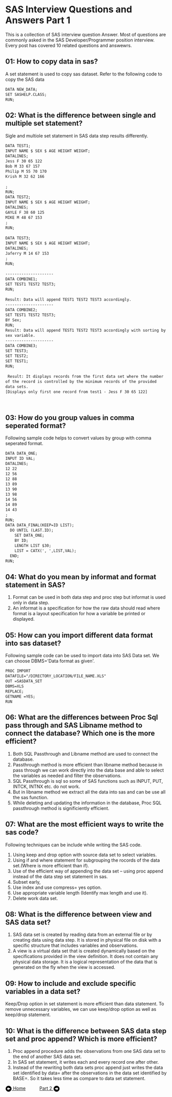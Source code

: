 # SAS Interview Questions and Answers Part 1

This is a collection of SAS interview question Answer. Most of questions are commonly asked in the SAS Developer/Programmer position interview. Every post has covered 10 related questions and answewrs.


## 01: How to copy data in sas?

A set statement is used to copy sas dataset. Refer to the following code to copy the SAS data

```
DATA NEW_DATA;
SET SASHELP.CLASS;
RUN;
```

## 02: What is the difference between single and multiple set statement?

Sigle and multiole set statement in SAS data step results differently.

```
DATA TEST1;
INPUT NAME $ SEX $ AGE HEIGHT WEIGHT;
DATALINES;
Jess F 30 65 122
Bob M 33 67 157
Philip M 55 70 170
Krish M 32 62 166

;
RUN;
DATA TEST2;
INPUT NAME $ SEX $ AGE HEIGHT WEIGHT;
DATALINES;
GAYLE F 38 60 125
MIKE M 48 67 153
;
RUN;

DATA TEST3;
INPUT NAME $ SEX $ AGE HEIGHT WEIGHT;
DATALINES;
Jaferry M 14 67 153
;
RUN;

---------------------
DATA COMBINE1;
SET TEST1 TEST2 TEST3;
RUN;

Result: Data will append TEST1 TEST2 TEST3 accordingly.
---------------------
DATA COMBINE2;
SET TEST1 TEST2 TEST3;
BY Sex;
RUN;
Result: Data will append TEST1 TEST2 TEST3 accordingly with sorting by sex variable.
---------------------
DATA COMBINE3;
SET TEST3;
SET TEST2;
SET TEST1;
RUN;

 Result: It displays records from the first data set where the number of the record is controlled by the minimum records of the provided data sets.
[Displays only first one record from test1 - Jess F 30 65 122]

 
```

## 03: How do you group values in comma seperated format?
Following sample code helps to convert values by group with comma seperated format.


```
DATA DATA_ONE;
INPUT ID VAL;
DATALINES;
12 22
12 56
12 88
13 89
13 90
13 98
14 56
14 89
14 43
;
RUN;
DATA DATA_FINAL(KEEP=ID LIST);
  DO UNTIL (LAST.ID);
    SET DATA_ONE;
    BY ID;
    LENGTH LIST $30;    
    LIST = CATX(', ',LIST,VAL);
  END;
RUN;
```

## 04: What do you mean by informat and format statement in SAS?
1. Format can be used in both data step and proc step but informat is used only in data step.
2. An informat is a specification for how the raw data should read where format is a layout specification for how a variable be printed or displayed.

## 05: How can you import different data format into sas dataset?

Following sample code can be used to import data into SAS Data set. We can choose DBMS='Data format  as given'.

```
PROC IMPORT 
DATAFILE="/DIRECTORY_LOCATION/FILE_NAME.XLS"
OUT =SASDATA_SET
DBMS=XLS
REPLACE;
GETNAME =YES;
RUN

```

## 06: What are the differences between Proc Sql pass through and SAS Libname method to connect the database? Which one is the more efficient?

1. Both SQL Passthrough and Libname method are used to connect the database. 
2. Passthrough method is more efficient than libname method because in pass through we can work directly into the data base and able to select the variables as needed and filter the observations. 
3. SQL Passthrough is sql so some of SAS functions such as INPUT, PUT, INTCK, INTNX etc. do not work. 
4. But in libname method we extract all the data into sas and can be use all the sas function.
5. While deleting and updating the information in the database, Proc SQL passthrough method is significiently efficient.

## 07: What are the most efficient ways to write the sas code?

Following techniques can be include while writing the SAS code.

1.	Using keep and drop option with source data set to select variables.
2.	Using if and where statement for subgrouping the rocords of the data set.(Where is more efficient than if).
3.	Use of the efficient way of appending the data set – using proc append instead of the data step set statement in sas.
4.	Subset early,
5.	Use index and use compress= yes option.
6.	Use appropriate variable length (Identify max length and use it).
7.	Delete work data set.

## 08: What is the difference between view and SAS data set?
1. SAS data set is created by reading data from an external file or by creating data using data step. It is stored in physical file on disk with a specific structure that includes variables and observations.
2. A view is a virtual data set that is created dynamically based on the specifications provided in the view definition. It does not contain any physical data storage. It is a logical representation of the data that is generated on the fly when the view is accessed.

## 09: How to include and exclude specific variables in a data set?
Keep/Drop option in set statement is more efficient than data statement.
To remove unnecessary variables, we can use keep/drop option as well as keep/drop statement.


## 10: What is the difference between SAS data step set and proc append? Which is more efficient?

1. Proc append procedure adds the observations from one SAS data set to the end of another SAS data set.
2. In SAS set statement, it writes each and every record one after other.
3. Instead of the rewriting both data sets proc append just writes the data set identified by data= after the observations in the data set identified by BASE=. So it takes less time as compare to data set statement.

[<img align="center" src="../static/images/arrow_left.svg" height="20" width="20"/> Home](../README.md)&nbsp; &nbsp; &nbsp; &nbsp; &nbsp; &nbsp;[Part 2 <img align="center" src="../static/images/arrow_right.svg" height="20" width="20"/>](./Interview_QA_Post2_05_24_2023.md)



